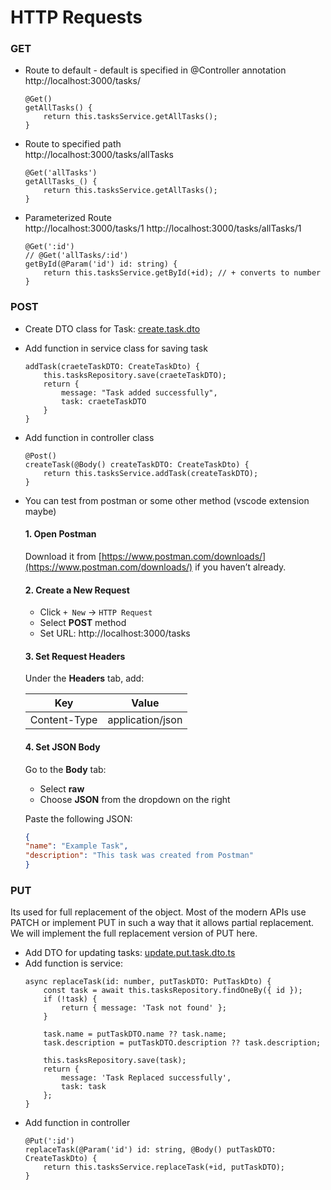 # HTTP Requests

### GET

 - Route to default - default is specified in @Controller annotation  
    http://localhost:3000/tasks/
    ```
    @Get()
    getAllTasks() {
        return this.tasksService.getAllTasks();
    }
    ```
 - Route to specified path  
    http://localhost:3000/tasks/allTasks
    ```
    @Get('allTasks')
    getAllTasks_() {
        return this.tasksService.getAllTasks();
    }
    ```    
 - Parameterized Route  
    http://localhost:3000/tasks/1
    http://localhost:3000/tasks/allTasks/1
    ```
    @Get(':id')
    // @Get('allTasks/:id')
    getById(@Param('id') id: string) {
        return this.tasksService.getById(+id); // + converts to number
    }
    ```
### POST
 - Create DTO class for Task: [create.task.dto](../src/tasks/dto/create.task.dto.ts)
  - Add function in service class for saving task
    ```
    addTask(craeteTaskDTO: CreateTaskDto) {
        this.tasksRepository.save(craeteTaskDTO);
        return {
            message: "Task added successfully",
            task: craeteTaskDTO
        }
    }
    ```
 - Add function in controller class
    ```
    @Post()
    createTask(@Body() createTaskDTO: CreateTaskDto) {
        return this.tasksService.addTask(createTaskDTO);
    }
    ```
 - You can test from postman or some other method (vscode extension maybe)
    #### 1. Open Postman  
    Download it from [https://www.postman.com/downloads/](https://www.postman.com/downloads/) if you haven’t already.

    #### 2. Create a New Request

    - Click `+ New` → `HTTP Request`
    - Select **POST** method
    - Set URL: http://localhost:3000/tasks
    
    #### 3. Set Request Headers

    Under the **Headers** tab, add:

    | Key           | Value              |
    | ------------- | ------------------ |
    | Content-Type  | application/json   |

    #### 4. Set JSON Body

    Go to the **Body** tab:
    - Select **raw**
    - Choose **JSON** from the dropdown on the right

    Paste the following JSON:

    ```json
    {
    "name": "Example Task",
    "description": "This task was created from Postman"
    }

### PUT
Its used for full replacement of the object. Most of the modern APIs use PATCH or implement PUT in such a way that it allows partial replacement. We will implement the full replacement version of PUT here.
 - Add DTO for updating tasks: [update.put.task.dto.ts](../src/tasks/dto/update.put.task.dto.ts)
 - Add function is service:
    ```
    async replaceTask(id: number, putTaskDTO: PutTaskDto) {
        const task = await this.tasksRepository.findOneBy({ id });
        if (!task) {
            return { message: 'Task not found' };
        }

        task.name = putTaskDTO.name ?? task.name;
        task.description = putTaskDTO.description ?? task.description;

        this.tasksRepository.save(task);
        return {
            message: 'Task Replaced successfully',
            task: task
        };
    }
    ```
 - Add function in controller
    ```
    @Put(':id')
    replaceTask(@Param('id') id: string, @Body() putTaskDTO: CreateTaskDto) {
        return this.tasksService.replaceTask(+id, putTaskDTO);
    }
    ```

